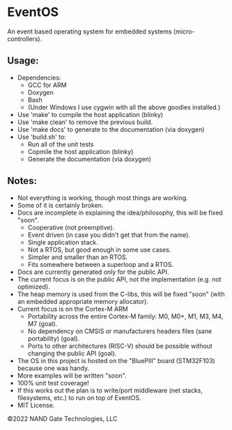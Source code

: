
# EventOS
An event based operating system for embedded systems (micro-controllers).

## Usage:
* Dependencies:
  * GCC for ARM
  * Doxygen
  * Bash
  * (Under Windows I use cygwin with all the above goodies installed.)
* Use 'make' to compile the host application (blinky)
* Use 'make clean' to remove the previous build.
* Use 'make docs' to generate to the documentation (via doxygen)
* Use 'build.sh' to:
  * Run all of the unit tests
  * Copmile the host application (blinky)
  * Generate the documentation (via doxygen)

## Notes:
* Not everything is working, though most things are working.
* Some of it is certainly broken.
* Docs are incomplete in explaining the idea/philosophy, this will be fixed "soon".
  * Cooperative (not preemptive).
  * Event driven (in case you didn't get that from the name).
  * Single application stack.
  * Not a RTOS, but good enough in some use cases.
  * Simpler and smaller than an RTOS.
  * Fits somewhere between a superloop and a RTOS.
* Docs are currently generated only for the public API.
* The current focus is on the public API, not the implementation (e.g. not optimized).
* The heap memory is used from the C-libs, this will be fixed "soon" (with an embedded appropriate memory allocator).
* Current focus is on the Cortex-M ARM
  * Portability across the entire Cortex-M family: M0, M0+, M1, M3, M4, M7 (goal).
  * No dependency on CMSIS or manufacturers headers files (sane portability) (goal).
  * Ports to other architectures (RISC-V) should be possible without changing the public API (goal).
* The OS in this project is hosted on the "BluePIll" board (STM32F103) because one was handy.
* More examples will be written "soon".
* 100% unit test coverage!
* If this works out the plan is to write/port middleware (net stacks, filesystems, etc.) to run on top of EventOS.
* MIT License.

&copy;2022 NAND Gate Technologies, LLC